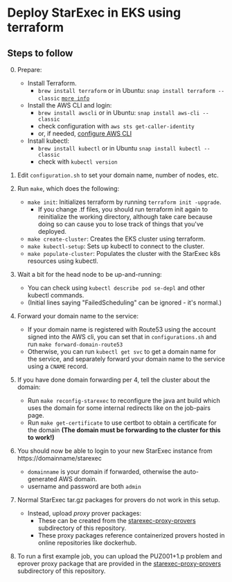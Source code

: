# Deploy StarExec in EKS using terraform

## Steps to follow
0. Prepare:
    - Install Terraform.
        - `brew install terraform` or in Ubuntu: `snap install terraform --classic` [`more info`](https://askubuntu.com/questions/983351/how-to-install-terraform-in-ubuntu)
    - Install the AWS CLI and login:
        - `brew install awscli` or in Ubuntu: `snap install aws-cli --classic`
        - check configuration with `aws sts get-caller-identity`
        - or, if needed, [configure AWS CLI](https://docs.aws.amazon.com/cli/latest/userguide/cli-chap-configure.html)
    - Install kubectl:
        - `brew install kubectl` or in Ubuntu `snap install kubectl --classic`
        - check with `kubectl version`

1. Edit `configuration.sh` to set your domain name, number of nodes, etc.

2. Run ```make```, which does the following:
    - ```make init```: Initializes terraform by running ```terraform init -upgrade```.
        - If you change .tf files, you should run terraform init again to reinitialize the working directory, although take care because doing so can cause you to lose track of things that you've deployed.
    - ```make create-cluster```: Creates the EKS cluster using terraform.
    - ```make kubectl-setup```: Sets up kubectl to connect to the cluster.
    - ```make populate-cluster```: Populates the cluster with the StarExec k8s resources using kubectl.

3. Wait a bit for the head node to be up-and-running:
   - You can check using ```kubectl describe pod se-depl``` and other kubectl commands.
   - (Initial lines saying "FailedScheduling" can be ignored - it's normal.)

4. Forward your domain name to the service:
    - If your domain name is registered with Route53 using the account signed into the AWS cli, you can set that in ```configurations.sh``` and run ```make forward-domain-route53```
    - Otherwise, you can run ```kubectl get svc```
    to get a domain name for the service, and separately
    forward your domain name to the service using a `CNAME` record.

5. If you have done domain forwarding per 4, tell the cluster about the domain:
    - Run ```make reconfig-starexec``` to reconfigure the java ant build which uses the domain for some internal redirects like on the job-pairs page.
    - Run ```make get-certificate``` to use certbot to obtain a certificate for the domain **(The domain must be forwarding to the cluster for this to work!)**

6. You should now be able to login to your new StarExec instance from https://domainname/starexec
    - ```domainname``` is your domain if forwarded, otherwise the auto-generated AWS domain.
    - username and password are both `admin`

7. Normal StarExec tar.gz packages for provers do not work in this setup.
    - Instead, upload <i>proxy</i> prover packages:
        - These can be created from the <a href="https://github.com/StarExecMiami/starexec-ARC/tree/master/starexec-proxy-provers/README.md">starexec-proxy-provers</a> subdirectory of this repository.
        - These proxy packages reference containerized provers hosted in online repositories like dockerhub.

8. To run a first example job, you can upload the PUZ001+1.p problem and eprover proxy package that are provided in the <a href="https://github.com/StarExecMiami/starexec-ARC/tree/master/starexec-proxy-provers">starexec-proxy-provers</a> subdirectory of this repository.
